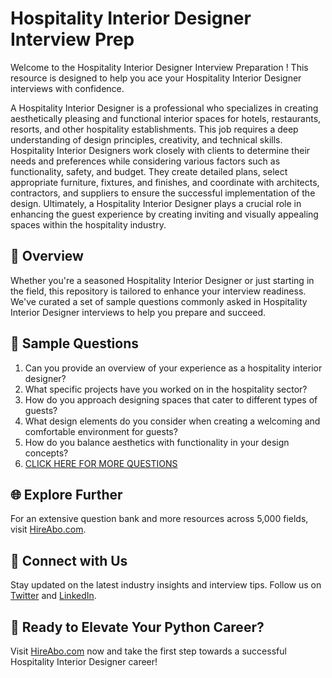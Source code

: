 # Hospitality Interior Designer Interview Prep

Welcome to the Hospitality Interior Designer Interview Preparation ! This resource is designed to help you ace your Hospitality Interior Designer interviews with confidence.

A Hospitality Interior Designer is a professional who specializes in creating aesthetically pleasing and functional interior spaces for hotels, restaurants, resorts, and other hospitality establishments. This job requires a deep understanding of design principles, creativity, and technical skills. Hospitality Interior Designers work closely with clients to determine their needs and preferences while considering various factors such as functionality, safety, and budget. They create detailed plans, select appropriate furniture, fixtures, and finishes, and coordinate with architects, contractors, and suppliers to ensure the successful implementation of the design. Ultimately, a Hospitality Interior Designer plays a crucial role in enhancing the guest experience by creating inviting and visually appealing spaces within the hospitality industry.

## 🚀 Overview

Whether you're a seasoned Hospitality Interior Designer or just starting in the field, this repository is tailored to enhance your interview readiness. We've curated a set of sample questions commonly asked in Hospitality Interior Designer interviews to help you prepare and succeed.

## 📝 Sample Questions

1. Can you provide an overview of your experience as a hospitality interior designer?
2. What specific projects have you worked on in the hospitality sector?
3. How do you approach designing spaces that cater to different types of guests?
4. What design elements do you consider when creating a welcoming and comfortable environment for guests?
5. How do you balance aesthetics with functionality in your design concepts?
6. [CLICK HERE FOR MORE QUESTIONS](https://hireabo.com/job/6_2_7/Hospitality%20Interior%20Designer)

## 🌐 Explore Further

For an extensive question bank and more resources across 5,000 fields, visit [HireAbo.com](https://www.hireabo.com).

## 📱 Connect with Us

Stay updated on the latest industry insights and interview tips. Follow us on [Twitter](https://twitter.com/hireabo) and [LinkedIn](https://www.linkedin.com/in/hire-abo-3609972a8/).

## 🚀 Ready to Elevate Your Python Career?

Visit [HireAbo.com](https://www.hireabo.com) now and take the first step towards a successful Hospitality Interior Designer career!